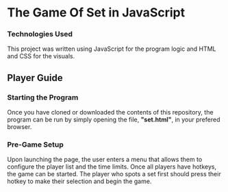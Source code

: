 # The Game Of Set in JavaScript

### Technologies Used

This project was written using JavaScript for the program logic and HTML and CSS for the visuals.

## Player Guide

### Starting the Program

Once you have cloned or downloaded the contents of this repository, the program can be run by simply opening the file, **"set.html"**, in your prefered browser.

### Pre-Game Setup

Upon launching the page, the user enters a menu that allows them to configure the player list and the time limits.
Once all players have hotkeys, the game can be started.
The player who spots a set first should press their hotkey to make their selection and begin the game.
